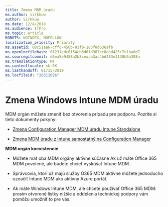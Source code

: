 ```yaml
---
title: Zmena MDM úradu
ms.author: sirkkuw
author: Sirkkuw
ms.date: 12/4/2018
ms.audience: ITPro
ms.topic: article
ROBOTS: NOINDEX, NOFOLLOW
localization_priority: Priority
ms.assetid: 08c51aa6-cffc-456b-91fb-185f0d636afb
ms.openlocfilehash: 0f231edc6154cb3d6fd987cc6ebd425c7e1ba0d7
ms.sourcegitcommit: d6ea5e9458a2b8ceaab3ac4bd483e1130b9a398a
ms.translationtype: MT
ms.contentlocale: sk-SK
ms.lasthandoff: 01/15/2019
ms.locfileid: "28311026"
---
```

# <a name="change-intune-mdm-authority"></a>Zmena Windows Intune MDM úradu

MDM orgán môžete zmeniť bez otvorenia prípadu pre podporu. Pozrite si tieto dokumenty pokyny:
  
- [Zmena Configuration Manager MDM úradu Intune Standalone](https://docs.microsoft.com/sccm/mdm/deploy-use/migrate-change-mdm-authority)
    
- [Zmena MDM úradu z Intune samostatný na Configuration Manager](https://docs.microsoft.com/sccm/mdm/deploy-use/change-mdm-authority)
    
 **MDM orgán koexistencie**
  
- Môžete mať oba MDM orgány aktívne súčasne Ak už máte Office 365 MDM povolené, ale budete chcieť vyskúšať Intune MDM.
    
- Správcovia, ktorí už majú služby O365 MDM aktívne môžete jednoducho označiť Intune MDM ako aktívny Azure portál.
    
- Ak máte Windows Intune MDM, ale chcete používať Office 365 MDM: prosím otvorené lístky nižšie a oddelenia technickej podpory vám pomôžu umožniť to pre vás.
    

